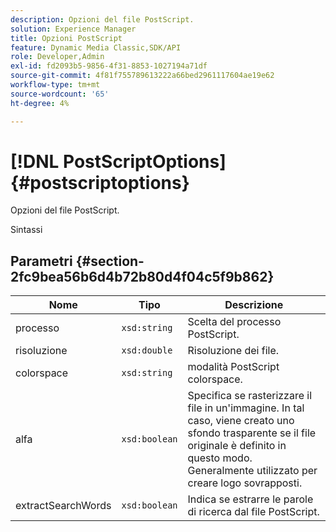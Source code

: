 ```yaml
---
description: Opzioni del file PostScript.
solution: Experience Manager
title: Opzioni PostScript
feature: Dynamic Media Classic,SDK/API
role: Developer,Admin
exl-id: fd2093b5-9856-4f31-8853-1027194a71df
source-git-commit: 4f81f755789613222a66bed2961117604ae19e62
workflow-type: tm+mt
source-wordcount: '65'
ht-degree: 4%

---
```


# [!DNL PostScriptOptions]{#postscriptoptions}

Opzioni del file PostScript.

Sintassi

## Parametri {#section-2fc9bea56b6d4b72b80d4f04c5f9b862}

| Nome | Tipo | Descrizione |
|---|---|---|
| processo | `xsd:string` | Scelta del processo PostScript. |
| risoluzione | `xsd:double` | Risoluzione dei file. |
| colorspace | `xsd:string` | modalità PostScript colorspace. |
| alfa | `xsd:boolean` | Specifica se rasterizzare il file in un&#39;immagine. In tal caso, viene creato uno sfondo trasparente se il file originale è definito in questo modo. Generalmente utilizzato per creare logo sovrapposti. |
| extractSearchWords | `xsd:boolean` | Indica se estrarre le parole di ricerca dal file PostScript. |
